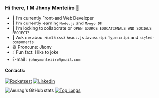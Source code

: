 
### Hi there, I´M Jhony Monteiiro 👋 

- 🔭 I’m currently Front-and Web Developer
- 🌱 I’m currently learning  `Node.js` and `Mongo DB`
- 👯 I’m looking to collaborate on `OPEN SOURCE EDUCATIONALS AND SOCIALS PROJECTS`
- 💬 Ask me about `Html5` `Css3` `React.js` `Javascript` `Typescript` and `styled-components`
- 😄 Pronouns: Jhony
- ⚡ Fun fact: I like to joke
- E-mail : `johnymonteiiro@gmail.com`

#### Contacts:

[![Rocketseat](https://img.shields.io/badge/Meu%20Perfil-Rocketseat-%23802BCF)](https://app.rocketseat.com.br/me/joao-jose-sebastiao-09307)
[![Linkedin](https://img.shields.io/badge/LinkedIn-0077B5?style=for-the-badge&logo=linkedin&logoColor=white)](http://linkedin.com/in/joao-sebastiao)

![Anurag's GitHub stats](https://github-readme-stats.vercel.app/api?username=johnymonteiiro&show_icons=true&theme=outrun)
[![Top Langs](https://github-readme-stats.vercel.app/api/top-langs/?username=johnymonteiiro&layout=compact)](https://github.com/anuraghazra/github-readme-stats)

